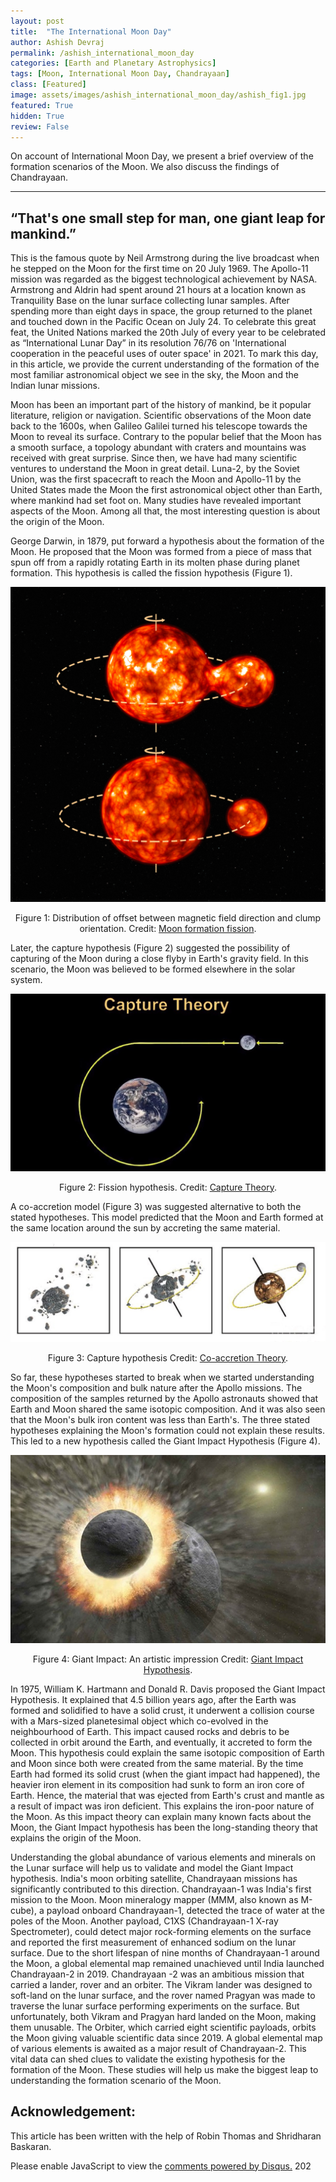 ```yaml
---
layout: post
title:  "The International Moon Day"
author: Ashish Devraj
permalink: /ashish_international_moon_day
categories: [Earth and Planetary Astrophysics]
tags: [Moon, International Moon Day, Chandrayaan]
class: [Featured]
image: assets/images/ashish_international_moon_day/ashish_fig1.jpg
featured: True
hidden: True
review: False
---
```

>
On account of International Moon Day, we present a brief overview of the formation scenarios of the Moon. We also discuss the findings of Chandrayaan.
>
---


## “That's one small step for man, one giant leap for mankind.” 

This is the famous quote by Neil Armstrong during the live broadcast when he stepped on the Moon for the first time on 20 July 1969. The Apollo-11 mission was regarded as the biggest technological achievement by NASA. Armstrong and Aldrin had spent around 21 hours at a location known as Tranquility Base on the lunar surface collecting lunar samples. After spending more than eight days in space, the group returned to the planet and touched down in the Pacific Ocean on July 24. To celebrate this great feat, the United Nations marked the 20th July of every year to be celebrated as “International Lunar Day” in its resolution 76/76 on 'International cooperation in the peaceful uses of outer space' in 2021. To mark this day, in this article, we provide the current understanding of the formation of the most familiar astronomical object we see in the sky, the Moon and the Indian lunar missions. 

Moon has been an important part of the history of mankind, be it popular literature, religion or navigation. Scientific observations of the Moon date back to the 1600s, when Galileo Galilei turned his telescope towards the Moon to reveal its surface. Contrary to the popular belief that the Moon has a smooth surface, a topology abundant with craters and mountains was received with great surprise. Since then, we have had many scientific ventures to understand the Moon in great detail. Luna-2, by the Soviet Union, was the first spacecraft to reach the Moon and Apollo-11 by the United States made the Moon the first astronomical object other than Earth, where mankind had set foot on. Many studies have revealed important aspects of the Moon. Among all that, the most interesting question is about the origin of the Moon.

George Darwin, in 1879, put forward a hypothesis about the formation of the Moon. He proposed that the Moon was formed from a piece of mass that spun off from a rapidly rotating Earth in its molten phase during planet formation. This hypothesis is called the fission hypothesis (Figure 1). 

![A new image here](../assets/images/ashish_international_moon_day/ashish_fig1.jpg)
<p align = "center">
Figure 1: Distribution of offset between magnetic field direction and clump orientation. 
Credit: <a href="https://supernova.eso.org/exhibition/images/0208c_moon_formation_fission/">Moon formation fission</a>.
</p>

Later, the capture hypothesis (Figure 2)  suggested the possibility of capturing of the Moon during a close flyby in Earth's gravity field. In this scenario, the Moon was believed to be formed elsewhere in the solar system. 

![A new image here](../assets/images/ashish_international_moon_day/ashish_fig2.jpg)
<p align = "center">
Figure 2: Fission hypothesis. 
Credit: <a href="https://en.ppt-online.org/909631">Capture Theory</a>.
</p>

A co-accretion model (Figure 3) was suggested alternative to both the stated hypotheses. This model predicted that the Moon and Earth formed at the same location around the sun by accreting the same material.

![A new image here](../assets/images/ashish_international_moon_day/ashish_fig3.jpg)
<p align = "center">
Figure 3: Capture hypothesis 
Credit: <a href="https://www.sciencephoto.com/keyword/co-accretion-theory">Co-accretion Theory</a>.
</p>

So far, these hypotheses started to break when we started understanding the Moon's composition and bulk nature after the Apollo missions. The composition of the samples returned by the Apollo astronauts showed that Earth and Moon shared the same isotopic composition. And it was also seen that the Moon's bulk iron content was less than Earth's. The three stated hypotheses explaining the Moon's formation could not explain these results. This led to a new hypothesis called the Giant Impact Hypothesis (Figure 4).

![A new image here](../assets/images/ashish_international_moon_day/ashish_fig4.jpg)
<p align = "center">
Figure 4: Giant Impact: An artistic impression 
Credit: <a href="https://astronomy.com/news/2019/05/giant-impact-hypothesis-an-evolving-legacy-of-apollo">Giant Impact Hypothesis</a>.
</p>

In 1975, William K. Hartmann and Donald R. Davis proposed the Giant Impact Hypothesis. It explained that 4.5 billion years ago, after the Earth was formed and solidified to have a solid crust, it underwent a collision course with a Mars-sized planetesimal object which co-evolved in the neighbourhood of Earth. This impact caused rocks and debris to be collected in orbit around the Earth, and eventually, it accreted to form the Moon. This hypothesis could explain the same isotopic composition of Earth and Moon since both were created from the same material. By the time Earth had formed its solid crust (when the giant impact had happened), the heavier iron element in its composition had sunk to form an iron core of Earth. Hence, the material that was ejected from Earth's crust and mantle as a result of impact was iron deficient. This explains the iron-poor nature of the Moon. As this impact theory can explain many known facts about the Moon, the Giant Impact hypothesis has been the long-standing theory that explains the origin of the Moon.

Understanding the global abundance of various elements and minerals on the Lunar surface will help us to validate and model the Giant Impact hypothesis. India's moon orbiting satellite, Chandrayaan missions has significantly contributed to this direction. Chandrayaan-1 was India's first mission to the Moon. Moon mineralogy mapper (MMM, also known as M-cube), a payload onboard Chandrayaan-1, detected the trace of water at the poles of the Moon. Another payload, C1XS (Chandrayaan-1 X-ray Spectrometer), could detect major rock-forming elements on the surface and reported the first measurement of enhanced sodium on the lunar surface. Due to the short lifespan of nine months of Chandrayaan-1 around the Moon, a global elemental map remained unachieved until India launched Chandrayaan-2 in 2019. Chandrayaan -2 was an ambitious mission that carried a lander, rover and an orbiter. The Vikram lander was designed to soft-land on the lunar surface, and the rover named Pragyan was made to traverse the lunar surface performing experiments on the surface. But unfortunately, both Vikram and Pragyan hard landed on the Moon, making them unusable. The Orbiter, which carried eight scientific payloads, orbits the Moon giving valuable scientific data since 2019. A global elemental map of various elements is awaited as a major result of Chandrayaan-2. This vital data can shed clues to validate the existing hypothesis for the formation of the Moon. These studies will help us make the biggest leap to understanding the formation scenario of the Moon.

## Acknowledgement:
This article has been written with the help of Robin Thomas and Shridharan Baskaran.

<div id="disqus_thread"></div>
<script>
    /**
    *  RECOMMENDED CONFIGURATION VARIABLES: EDIT AND UNCOMMENT THE SECTION BELOW TO INSERT DYNAMIC VALUES FROM YOUR PLATFORM OR CMS.
    *  LEARN WHY DEFINING THESE VARIABLES IS IMPORTANT: https://disqus.com/admin/universalcode/#configuration-variables    */
    /*
    var disqus_config = function () {
    this.page.url = PAGE_URL;  // Replace PAGE_URL with your page's canonical URL variable
    this.page.identifier = PAGE_IDENTIFIER; // Replace PAGE_IDENTIFIER with your page's unique identifier variable
    };
    */
    (function() { // DON'T EDIT BELOW THIS LINE
    var d = document, s = d.createElement('script');
    s.src = 'https://cosmicvarta-in.disqus.com/embed.js';
    s.setAttribute('data-timestamp', +new Date());
    (d.head || d.body).appendChild(s);
    })();
</script>
<noscript>Please enable JavaScript to view the <a href="https://disqus.com/?ref_noscript">comments powered by Disqus.</a></noscript>
202

